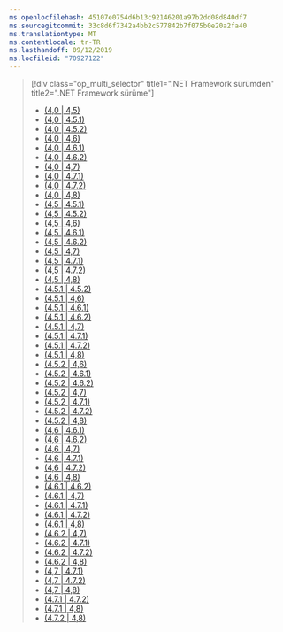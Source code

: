 ```yaml
---
ms.openlocfilehash: 45107e0754d6b13c92146201a97b2dd08d840df7
ms.sourcegitcommit: 33c8d6f7342a4bb2c577842b7f075b0e20a2fa40
ms.translationtype: MT
ms.contentlocale: tr-TR
ms.lasthandoff: 09/12/2019
ms.locfileid: "70927122"
---
```

> [!div class="op_multi_selector" title1=".NET Framework sürümden" title2=".NET Framework sürüme"]
>
> - [(4,0 | 4,5)](~/docs/framework/migration-guide/runtime/4.0-4.5.md)
> - [(4,0 | 4.5.1)](~/docs/framework/migration-guide/runtime/4.0-4.5.1.md)
> - [(4,0 | 4.5.2)](~/docs/framework/migration-guide/runtime/4.0-4.5.2.md)
> - [(4,0 | 4,6)](~/docs/framework/migration-guide/runtime/4.0-4.6.md)
> - [(4,0 | 4.6.1)](~/docs/framework/migration-guide/runtime/4.0-4.6.1.md)
> - [(4,0 | 4.6.2)](~/docs/framework/migration-guide/runtime/4.0-4.6.2.md)
> - [(4,0 | 4,7)](~/docs/framework/migration-guide/runtime/4.0-4.7.md)
> - [(4,0 | 4.7.1)](~/docs/framework/migration-guide/runtime/4.0-4.7.1.md)
> - [(4,0 | 4.7.2)](~/docs/framework/migration-guide/runtime/4.0-4.7.2.md)
> - [(4,0 | 4,8)](~/docs/framework/migration-guide/runtime/4.0-4.8.md)
> - [(4,5 | 4.5.1)](~/docs/framework/migration-guide/runtime/4.5-4.5.1.md)
> - [(4,5 | 4.5.2)](~/docs/framework/migration-guide/runtime/4.5-4.5.2.md)
> - [(4,5 | 4,6)](~/docs/framework/migration-guide/runtime/4.5-4.6.md)
> - [(4,5 | 4.6.1)](~/docs/framework/migration-guide/runtime/4.5-4.6.1.md)
> - [(4,5 | 4.6.2)](~/docs/framework/migration-guide/runtime/4.5-4.6.2.md)
> - [(4,5 | 4,7)](~/docs/framework/migration-guide/runtime/4.5-4.7.md)
> - [(4,5 | 4.7.1)](~/docs/framework/migration-guide/runtime/4.5-4.7.1.md)
> - [(4,5 | 4.7.2)](~/docs/framework/migration-guide/runtime/4.5-4.7.2.md)
> - [(4,5 | 4,8)](~/docs/framework/migration-guide/runtime/4.5-4.8.md)
> - [(4.5.1 | 4.5.2)](~/docs/framework/migration-guide/runtime/4.5.1-4.5.2.md)
> - [(4.5.1 | 4,6)](~/docs/framework/migration-guide/runtime/4.5.1-4.6.md)
> - [(4.5.1 | 4.6.1)](~/docs/framework/migration-guide/runtime/4.5.1-4.6.1.md)
> - [(4.5.1 | 4.6.2)](~/docs/framework/migration-guide/runtime/4.5.1-4.6.2.md)
> - [(4.5.1 | 4,7)](~/docs/framework/migration-guide/runtime/4.5.1-4.7.md)
> - [(4.5.1 | 4.7.1)](~/docs/framework/migration-guide/runtime/4.5.1-4.7.1.md)
> - [(4.5.1 | 4.7.2)](~/docs/framework/migration-guide/runtime/4.5.1-4.7.2.md)
> - [(4.5.1 | 4,8)](~/docs/framework/migration-guide/runtime/4.5.1-4.8.md)
> - [(4.5.2 | 4,6)](~/docs/framework/migration-guide/runtime/4.5.2-4.6.md)
> - [(4.5.2 | 4.6.1)](~/docs/framework/migration-guide/runtime/4.5.2-4.6.1.md)
> - [(4.5.2 | 4.6.2)](~/docs/framework/migration-guide/runtime/4.5.2-4.6.2.md)
> - [(4.5.2 | 4,7)](~/docs/framework/migration-guide/runtime/4.5.2-4.7.md)
> - [(4.5.2 | 4.7.1)](~/docs/framework/migration-guide/runtime/4.5.2-4.7.1.md)
> - [(4.5.2 | 4.7.2)](~/docs/framework/migration-guide/runtime/4.5.2-4.7.2.md)
> - [(4.5.2 | 4,8)](~/docs/framework/migration-guide/runtime/4.5.2-4.8.md)
> - [(4,6 | 4.6.1)](~/docs/framework/migration-guide/runtime/4.6-4.6.1.md)
> - [(4,6 | 4.6.2)](~/docs/framework/migration-guide/runtime/4.6-4.6.2.md)
> - [(4,6 | 4,7)](~/docs/framework/migration-guide/runtime/4.6-4.7.md)
> - [(4,6 | 4.7.1)](~/docs/framework/migration-guide/runtime/4.6-4.7.1.md)
> - [(4,6 | 4.7.2)](~/docs/framework/migration-guide/runtime/4.6-4.7.2.md)
> - [(4,6 | 4,8)](~/docs/framework/migration-guide/runtime/4.6-4.8.md)
> - [(4.6.1 | 4.6.2)](~/docs/framework/migration-guide/runtime/4.6.1-4.6.2.md)
> - [(4.6.1 | 4,7)](~/docs/framework/migration-guide/runtime/4.6.1-4.7.md)
> - [(4.6.1 | 4.7.1)](~/docs/framework/migration-guide/runtime/4.6.1-4.7.1.md)
> - [(4.6.1 | 4.7.2)](~/docs/framework/migration-guide/runtime/4.6.1-4.7.2.md)
> - [(4.6.1 | 4,8)](~/docs/framework/migration-guide/runtime/4.6.1-4.8.md)
> - [(4.6.2 | 4,7)](~/docs/framework/migration-guide/runtime/4.6.2-4.7.md)
> - [(4.6.2 | 4.7.1)](~/docs/framework/migration-guide/runtime/4.6.2-4.7.1.md)
> - [(4.6.2 | 4.7.2)](~/docs/framework/migration-guide/runtime/4.6.2-4.7.2.md)
> - [(4.6.2 | 4,8)](~/docs/framework/migration-guide/runtime/4.6.2-4.8.md)
> - [(4,7 | 4.7.1)](~/docs/framework/migration-guide/runtime/4.7-4.7.1.md)
> - [(4,7 | 4.7.2)](~/docs/framework/migration-guide/runtime/4.7-4.7.2.md)
> - [(4,7 | 4,8)](~/docs/framework/migration-guide/runtime/4.7-4.8.md)
> - [(4.7.1 | 4.7.2)](~/docs/framework/migration-guide/runtime/4.7.1-4.7.2.md)
> - [(4.7.1 | 4,8)](~/docs/framework/migration-guide/runtime/4.7.1-4.8.md)
> - [(4.7.2 | 4,8)](~/docs/framework/migration-guide/runtime/4.7.2-4.8.md)
